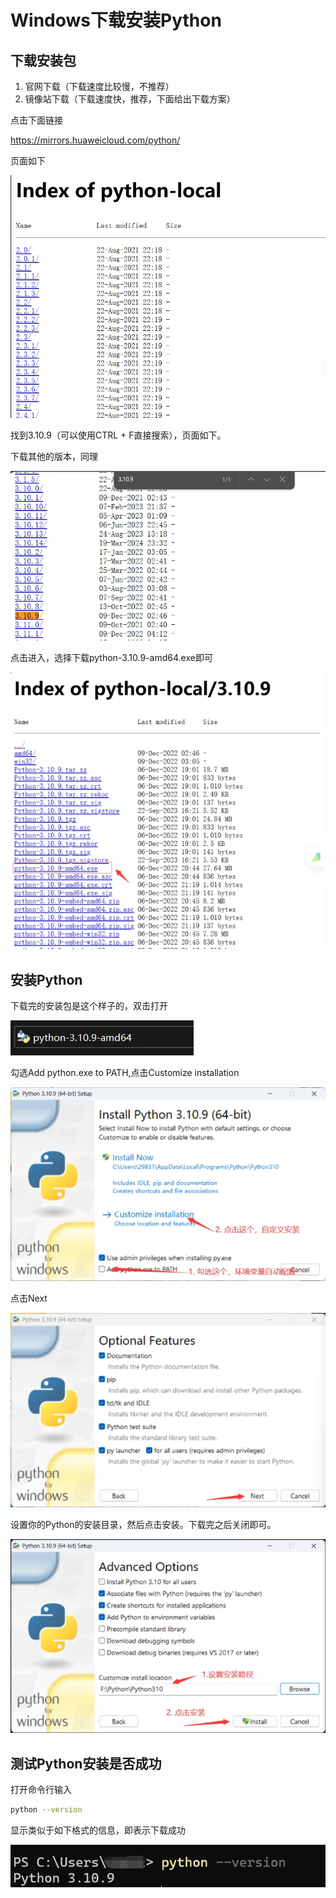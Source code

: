 # Windows下载安装Python

## 下载安装包

1. 官网下载（下载速度比较慢，不推荐）
2. 镜像站下载（下载速度快，推荐，下面给出下载方案）

点击下面链接

https://mirrors.huaweicloud.com/python/

页面如下

![image.png](./assets/1717925013115-6c587499-3332-4ef4-b458-93b4ca0606d4.webp) 

找到3.10.9（可以使用CTRL + F直接搜索），页面如下。

下载其他的版本，同理

![image.png](./assets/1717925077434-71c497c7-e945-46a2-83bb-e6f3f1b77029.webp) 

点击进入，选择下载python-3.10.9-amd64.exe即可

![image.png](./assets/1717925176368-4f58942a-dea1-4568-8d07-37950e273b9c.webp) 

## 安装Python

下载完的安装包是这个样子的，双击打开

![image.png](./assets/1717925295208-d530cb2c-01ed-4a4d-b439-b08e38a0d26d.webp) 

勾选Add python.exe to PATH,点击Customize installation

![image.png](./assets/1717925408547-a4ec7a5c-a799-48b7-8338-b00b71fd458f.webp) 

点击Next

![image.png](./assets/1717925504598-ae1e96be-cd9d-439b-bfaa-af0ce77987eb.webp) 

设置你的Python的安装目录，然后点击安装。下载完之后关闭即可。

![image.png](./assets/1717925617689-ef38489f-863a-4429-b555-b903ba8eae70.webp)

## 测试Python安装是否成功

打开命令行输入

```bash
python --version
```

显示类似于如下格式的信息，即表示下载成功

![image.png](./assets/1717925813793-e65dbfa8-3487-40e1-94e7-906d9d29fa1b.webp)
